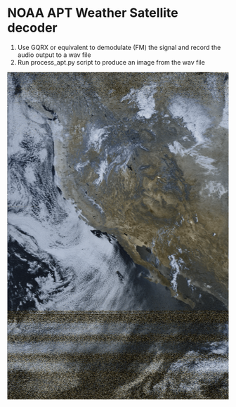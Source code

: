 # NOAA APT Weather Satellite decoder

1. Use GQRX or equivalent to demodulate (FM) the signal and record the audio output to a wav file
2. Run process_apt.py script to produce an image from the wav file

![example](noaa19-example.png)
